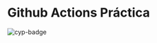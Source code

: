 # Github Actions Práctica

![cyp-badge](https://img.shields.io/badge/tested%20with-Cypress-04C38E.svg)

